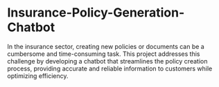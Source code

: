 # Insurance-Policy-Generation-Chatbot
In the insurance sector, creating new policies or documents can be a cumbersome and time-consuming task. This project addresses this challenge by developing a chatbot that streamlines the policy creation process, providing accurate and reliable information to customers while optimizing efficiency.
